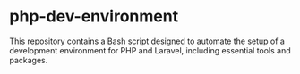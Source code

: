 # php-dev-environment
This repository contains a Bash script designed to automate the setup of a development environment for PHP and Laravel, including essential tools and packages.
